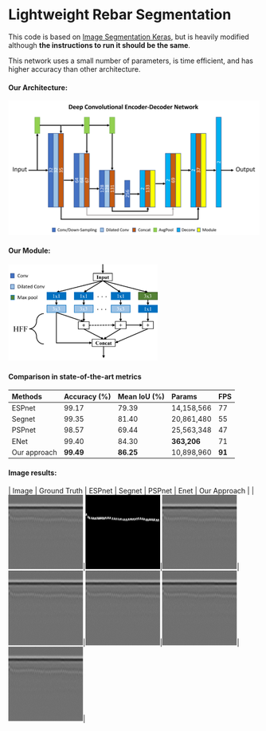 # Lightweight Rebar Segmentation

This code is based on [Image Segmentation Keras](https://github.com/divamgupta/image-segmentation-keras), but is heavily modified although **the instructions to run it should be the same**.

This network uses a small number of parameters, is time efficient, and has higher accuracy than other architecture.

#### Our Architecture:

<img width="600" src="https://github.com/khuechuong/lightweight-rebar-segmentation/blob/main/pic/everything.png">

#### Our Module:

<img width="300" src="https://github.com/khuechuong/lightweight-rebar-segmentation/blob/main/pic/mod.png">



#### Comparison in state-of-the-art metrics

| Methods       |  Accuracy (%)   | Mean IoU (%)  | Params | FPS|
| :-------------|:-------------  | :-----|:-----|:-----|
| ESPnet        | 99.17           | 79.39  |14,158,566 |77 |
| Segnet        | 99.35           |   81.40|20,861,480 | 55|
| PSPnet        | 98.57           |   69.44|25,563,348  |47 |
| ENet          | 99.40           |   84.30|**363,206**| 71|
| Our approach  | **99.49**       |   **86.25**|10,898,960 | **91**|


#### Image results:

| Image       |  Ground Truth   | ESPnet  | Segnet | PSPnet | Enet | Our Approach |
|<img width="150" src="https://github.com/khuechuong/lightweight-rebar-segmentation/blob/main/pic/image.png">|<img width="150" src="https://github.com/khuechuong/lightweight-rebar-segmentation/blob/main/pic/gt.png">|<img width="150" src="https://github.com/khuechuong/lightweight-rebar-segmentation/blob/main/pic/image.png">|<img width="150" src="https://github.com/khuechuong/lightweight-rebar-segmentation/blob/main/pic/image.png">|<img width="150" src="https://github.com/khuechuong/lightweight-rebar-segmentation/blob/main/pic/image.png">|<img width="150" src="https://github.com/khuechuong/lightweight-rebar-segmentation/blob/main/pic/image.png">|<img width="150" src="https://github.com/khuechuong/lightweight-rebar-segmentation/blob/main/pic/image.png">|
